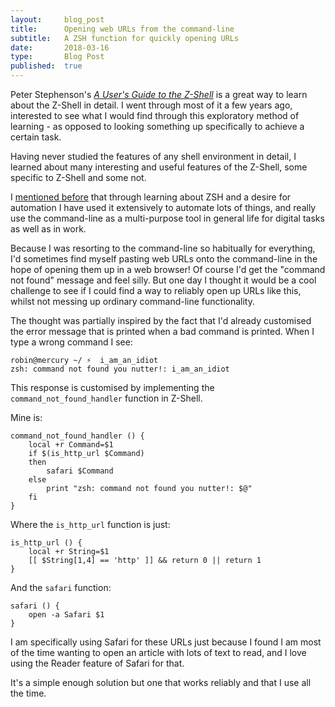 ```yaml
---
layout:     blog_post
title:      Opening web URLs from the command-line
subtitle:   A ZSH function for quickly opening URLs
date:       2018-03-16
type:       Blog Post
published:  true
---
```



Peter Stephenson's [*A User's Guide to the Z-Shell*](http://zsh.sourceforge.net/Guide/zshguide.html) is a great way to learn about the Z-Shell in detail. I went through most of it a few years ago, interested to see what I would find through this exploratory method of learning - as opposed to looking something up specifically to achieve a certain task.

Having never studied the features of any shell environment in detail, I learned about many interesting and useful features of the Z-Shell, some specific to Z-Shell and some not.

I [mentioned before](blog/personal-automation-as-code-practice) that through learning about ZSH and a desire for automation I have used it extensively to automate lots of things, and really use the command-line as a multi-purpose tool in general life for digital tasks as well as in work.

Because I was resorting to the command-line so habitually for everything, I'd sometimes find myself pasting web URLs onto the command-line in the hope of opening them up in a web browser! Of course I'd get the "command not found" message and feel silly. But one day I thought it would be a cool challenge to see if I could find a way to reliably open up URLs like this, whilst not messing up ordinary command-line functionality.

The thought was partially inspired by the fact that I'd already customised the error message that is printed when a bad command is printed. When I type a wrong command I see:

<pre><code class="plaintext">robin@mercury ~/ ⚡  i_am_an_idiot
zsh: command not found you nutter!: i_am_an_idiot</code></pre>

This response is customised by implementing the `command_not_found_handler` function in Z-Shell.

Mine is:

<pre><code class="shell">command_not_found_handler () {
	local +r Command=$1
	if $(is_http_url $Command)
	then
		safari $Command
	else
		print "zsh: command not found you nutter!: $@"
	fi
}</code></pre>

Where the `is_http_url` function is just:

<pre><code class="shell">is_http_url () {
	local +r String=$1
	[[ $String[1,4] == 'http' ]] && return 0 || return 1
}</code></pre>

And the `safari` function:

<pre><code class="shell">safari () {
	open -a Safari $1
}</code></pre>

I am specifically using Safari for these URLs just because I found I am most of the time wanting to open an article with lots of text to read, and I love using the Reader feature of Safari for that.

It's a simple enough solution but one that works reliably and that I use all the time.
